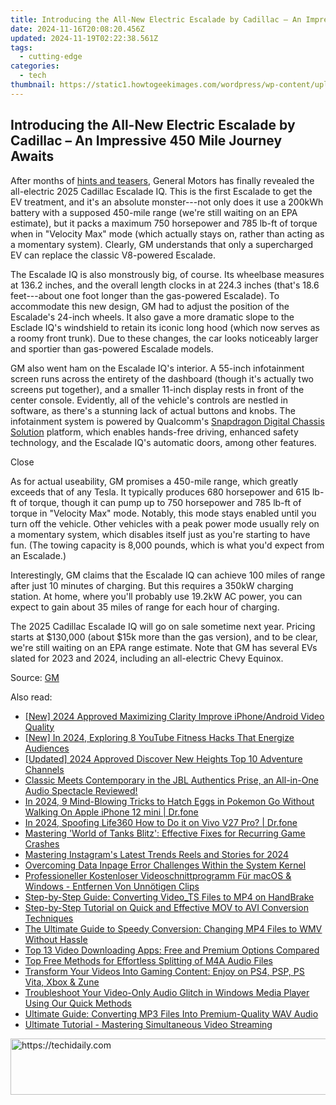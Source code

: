 ```yaml
---
title: Introducing the All-New Electric Escalade by Cadillac – An Impressive 450 Mile Journey Awaits
date: 2024-11-16T20:08:20.456Z
updated: 2024-11-19T02:22:38.561Z
tags:
  - cutting-edge
categories:
  - tech
thumbnail: https://static1.howtogeekimages.com/wordpress/wp-content/uploads/2023/08/10.png
---
```


## Introducing the All-New Electric Escalade by Cadillac – An Impressive 450 Mile Journey Awaits

After months of [hints and teasers](https://www.reviewgeek.com/155632/cadillac-shares-a-first-glimpse-of-the-futuristic-escalade-ev/), General Motors has finally revealed the all-electric 2025 Cadillac Escalade IQ. This is the first Escalade to get the EV treatment, and it's an absolute monster---not only does it use a 200kWh battery with a supposed 450-mile range (we're still waiting on an EPA estimate), but it packs a maximum 750 horsepower and 785 lb-ft of torque when in "Velocity Max" mode (which actually stays on, rather than acting as a momentary system). Clearly, GM understands that only a supercharged EV can replace the classic V8-powered Escalade.

 The Escalade IQ is also monstrously big, of course. Its wheelbase measures at 136.2 inches, and the overall length clocks in at 224.3 inches (that's 18.6 feet---about one foot longer than the gas-powered Escalade). To accommodate this new design, GM had to adjust the position of the Escalade's 24-inch wheels. It also gave a more dramatic slope to the Esclade IQ's windshield to retain its iconic long hood (which now serves as a roomy front trunk). Due to these changes, the car looks noticeably larger and sportier than gas-powered Escalade models.

 GM also went ham on the Escalade IQ's interior. A 55-inch infotainment screen runs across the entirety of the dashboard (though it's actually two screens put together), and a smaller 11-inch display rests in front of the center console. Evidently, all of the vehicle's controls are nestled in software, as there's a stunning lack of actual buttons and knobs. The infotainment system is powered by Qualcomm's [Snapdragon Digital Chassis Solution](https://www.qualcomm.com/news/releases/2023/08/snapdragon-digital-chassis-powers-2025-cadillac-escalade-iq--bri) platform, which enables hands-free driving, enhanced safety technology, and the Escalade IQ's automatic doors, among other features.

Close 

 As for actual useability, GM promises a 450-mile range, which greatly exceeds that of any Tesla. It typically produces 680 horsepower and 615 lb-ft of torque, though it can pump up to 750 horsepower and 785 lb-ft of torque in "Velocity Max" mode. Notably, this mode stays enabled until you turn off the vehicle. Other vehicles with a peak power mode usually rely on a momentary system, which disables itself just as you're starting to have fun. (The towing capacity is 8,000 pounds, which is what you'd expect from an Escalade.)

 Interestingly, GM claims that the Escalade IQ can achieve 100 miles of range after just 10 minutes of charging. But this requires a 350kW charging station. At home, where you'll probably use 19.2kW AC power, you can expect to gain about 35 miles of range for each hour of charging.

 The 2025 Cadillac Escalade IQ will go on sale sometime next year. Pricing starts at $130,000 (about $15k more than the gas version), and to be clear, we're still waiting on an EPA range estimate. Note that GM has several EVs slated for 2023 and 2024, including an all-electric Chevy Equinox.

 Source: [GM](https://www.cadillac.com/upcoming-vehicles/escalade-iq)

<ins class="adsbygoogle"
     style="display:block"
     data-ad-format="autorelaxed"
     data-ad-client="ca-pub-7571918770474297"
     data-ad-slot="1223367746"></ins>

<ins class="adsbygoogle"
     style="display:block"
     data-ad-client="ca-pub-7571918770474297"
     data-ad-slot="8358498916"
     data-ad-format="auto"
     data-full-width-responsive="true"></ins>

<span class="atpl-alsoreadstyle">Also read:</span>
<div><ul>
<li><a href="https://facebook-clips.techidaily.com/new-2024-approved-maximizing-clarity-improve-iphoneandroid-video-quality/"><u>[New] 2024 Approved Maximizing Clarity Improve iPhone/Android Video Quality</u></a></li>
<li><a href="https://youtube-lab.techidaily.com/n-2024-exploring-8-youtube-fitness-hacks-that-energize-audiences/"><u>[New] In 2024, Exploring 8 YouTube Fitness Hacks That Energize Audiences</u></a></li>
<li><a href="https://facebook-record-videos.techidaily.com/updated-2024-approved-discover-new-heights-top-10-adventure-channels/"><u>[Updated] 2024 Approved Discover New Heights Top 10 Adventure Channels</u></a></li>
<li><a href="https://discover-community.techidaily.com/classic-meets-contemporary-in-the-jbl-authentics-prise-an-all-in-one-audio-spectacle-reviewed/"><u>Classic Meets Contemporary in the JBL Authentics Prise, an All-in-One Audio Spectacle Reviewed!</u></a></li>
<li><a href="https://ios-pokemon-go.techidaily.com/in-2024-9-mind-blowing-tricks-to-hatch-eggs-in-pokemon-go-without-walking-on-apple-iphone-12-mini-drfone-by-drfone-virtual-ios/"><u>In 2024, 9 Mind-Blowing Tricks to Hatch Eggs in Pokemon Go Without Walking On Apple iPhone 12 mini | Dr.fone</u></a></li>
<li><a href="https://phone-solutions.techidaily.com/in-2024-spoofing-life360-how-to-do-it-on-vivo-v27-pro-drfone-by-drfone-virtual-android/"><u>In 2024, Spoofing Life360 How to Do it on Vivo V27 Pro? | Dr.fone</u></a></li>
<li><a href="https://win-able.techidaily.com/mastering-world-of-tanks-blitz-effective-fixes-for-recurring-game-crashes/"><u>Mastering 'World of Tanks Blitz': Effective Fixes for Recurring Game Crashes</u></a></li>
<li><a href="https://instagram-video-recordings.techidaily.com/mastering-instagrams-latest-trends-reels-and-stories-for-2024/"><u>Mastering Instagram's Latest Trends Reels and Stories for 2024</u></a></li>
<li><a href="https://techno-recovery.techidaily.com/overcoming-data-inpage-error-challenges-within-the-system-kernel/"><u>Overcoming Data Inpage Error Challenges Within the System Kernel</u></a></li>
<li><a href="https://eaxpv-info.techidaily.com/professioneller-kostenloser-videoschnittprogramm-fur-macos-and-windows-entfernen-von-unnotigen-clips/"><u>Professioneller Kostenloser Videoschnittprogramm Für macOS & Windows - Entfernen Von Unnötigen Clips</u></a></li>
<li><a href="https://tech-haven.techidaily.com/step-by-step-guide-converting-videots-files-to-mp4-on-handbrake/"><u>Step-by-Step Guide: Converting Video_TS Files to MP4 on HandBrake</u></a></li>
<li><a href="https://tech-haven.techidaily.com/step-by-step-tutorial-on-quick-and-effective-mov-to-avi-conversion-techniques/"><u>Step-by-Step Tutorial on Quick and Effective MOV to AVI Conversion Techniques</u></a></li>
<li><a href="https://tech-haven.techidaily.com/the-ultimate-guide-to-speedy-conversion-changing-mp4-files-to-wmv-without-hassle/"><u>The Ultimate Guide to Speedy Conversion: Changing MP4 Files to WMV Without Hassle</u></a></li>
<li><a href="https://tech-haven.techidaily.com/top-13-video-downloading-apps-free-and-premium-options-compared/"><u>Top 13 Video Downloading Apps: Free and Premium Options Compared</u></a></li>
<li><a href="https://tech-haven.techidaily.com/top-free-methods-for-effortless-splitting-of-m4a-audio-files/"><u>Top Free Methods for Effortless Splitting of M4A Audio Files</u></a></li>
<li><a href="https://tech-haven.techidaily.com/transform-your-videos-into-gaming-content-enjoy-on-ps4-psp-ps-vita-xbox-and-zune/"><u>Transform Your Videos Into Gaming Content: Enjoy on PS4, PSP, PS Vita, Xbox & Zune</u></a></li>
<li><a href="https://tech-haven.techidaily.com/troubleshoot-your-video-only-audio-glitch-in-windows-media-player-using-our-quick-methods/"><u>Troubleshoot Your Video-Only Audio Glitch in Windows Media Player Using Our Quick Methods</u></a></li>
<li><a href="https://tech-haven.techidaily.com/ultimate-guide-converting-mp3-files-into-premium-quality-wav-audio/"><u>Ultimate Guide: Converting MP3 Files Into Premium-Quality WAV Audio</u></a></li>
<li><a href="https://tech-haven.techidaily.com/ultimate-tutorial-mastering-simultaneous-video-streaming/"><u>Ultimate Tutorial - Mastering Simultaneous Video Streaming</u></a></li>
</ul></div>

<!-- affiliate ads begin -->
<a href="https://appsumo.8odi.net/c/5597632/2037358/7443" target="_top" id="2037358">
  <img src="//a.impactradius-go.com/display-ad/7443-2037358" border="0" alt="https://techidaily.com" width="728" height="90"/>
</a>
<img height="0" width="0" src="https://appsumo.8odi.net/i/5597632/2037358/7443" style="position:absolute;visibility:hidden;" border="0" />
<!-- affiliate ads end -->

